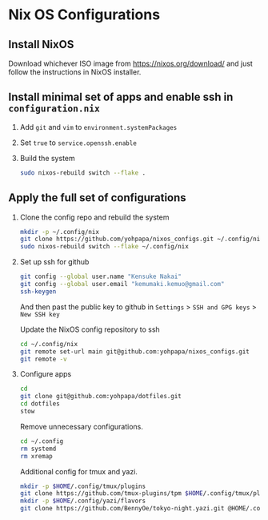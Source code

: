 # Nix OS Configurations

## Install NixOS

Download whichever ISO image from https://nixos.org/download/ and just follow the instructions in NixOS installer.

## Install minimal set of apps and enable ssh in `configuration.nix`

1. Add `git` and `vim` to `environment.systemPackages`

2. Set `true` to `service.openssh.enable`

3. Build the system

   ```sh
   sudo nixos-rebuild switch --flake .
   ```

## Apply the full set of configurations

1. Clone the config repo and rebuild the system

   ```sh
   mkdir -p ~/.config/nix
   git clone https://github.com/yohpapa/nixos_configs.git ~/.config/nix
   sudo nixos-rebuild switch --flake ~/.config/nix
   ```

2. Set up ssh for github

   ```sh
   git config --global user.name "Kensuke Nakai"
   git config --global user.email "kemumaki.kemuo@gmail.com"
   ssh-keygen
   ```

   And then past the public key to github in `Settings` > `SSH and GPG keys` > `New SSH key`

   Update the NixOS config repository to ssh

   ```sh
   cd ~/.config/nix
   git remote set-url main git@github.com:yohpapa/nixos_configs.git
   git remote -v
   ```

3. Configure apps

   ```sh
   cd
   git clone git@github.com:yohpapa/dotfiles.git
   cd dotfiles
   stow
   ```

   Remove unnecessary configurations.

   ```sh
   cd ~/.config
   rm systemd
   rm xremap
   ```

   Additional config for tmux and yazi.

   ```sh
   mkdir -p $HOME/.config/tmux/plugins
   git clone https://github.com/tmux-plugins/tpm $HOME/.config/tmux/plugins/tpm
   mkdir -p $HOME/.config/yazi/flavors
   git clone https://github.com/BennyOe/tokyo-night.yazi.git @HOME/.config/yazi/flavors/tokyo-night.yazi
   ```
